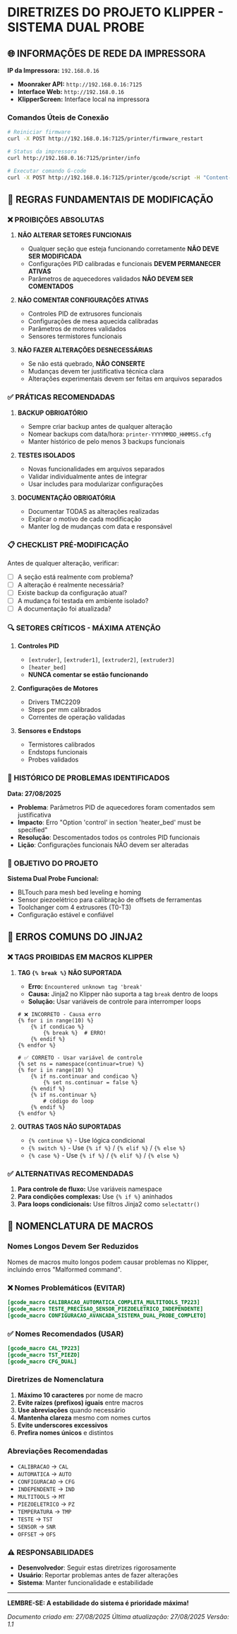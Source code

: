 # DIRETRIZES DO PROJETO KLIPPER - SISTEMA DUAL PROBE

## 🌐 INFORMAÇÕES DE REDE DA IMPRESSORA

**IP da Impressora:** `192.168.0.16`
- **Moonraker API:** `http://192.168.0.16:7125`
- **Interface Web:** `http://192.168.0.16`
- **KlipperScreen:** Interface local na impressora

### Comandos Úteis de Conexão
```bash
# Reiniciar firmware
curl -X POST http://192.168.0.16:7125/printer/firmware_restart

# Status da impressora
curl http://192.168.0.16:7125/printer/info

# Executar comando G-code
curl -X POST http://192.168.0.16:7125/printer/gcode/script -H "Content-Type: application/json" -d '{"script":"G28"}'
```

## 🚨 REGRAS FUNDAMENTAIS DE MODIFICAÇÃO

### ❌ PROIBIÇÕES ABSOLUTAS

1. **NÃO ALTERAR SETORES FUNCIONAIS**
   - Qualquer seção que esteja funcionando corretamente **NÃO DEVE SER MODIFICADA**
   - Configurações PID calibradas e funcionais **DEVEM PERMANECER ATIVAS**
   - Parâmetros de aquecedores validados **NÃO DEVEM SER COMENTADOS**

2. **NÃO COMENTAR CONFIGURAÇÕES ATIVAS**
   - Controles PID de extrusores funcionais
   - Configurações de mesa aquecida calibradas
   - Parâmetros de motores validados
   - Sensores termistores funcionais

3. **NÃO FAZER ALTERAÇÕES DESNECESSÁRIAS**
   - Se não está quebrado, **NÃO CONSERTE**
   - Mudanças devem ter justificativa técnica clara
   - Alterações experimentais devem ser feitas em arquivos separados

### ✅ PRÁTICAS RECOMENDADAS

1. **BACKUP OBRIGATÓRIO**
   - Sempre criar backup antes de qualquer alteração
   - Nomear backups com data/hora: `printer-YYYYMMDD_HHMMSS.cfg`
   - Manter histórico de pelo menos 3 backups funcionais

2. **TESTES ISOLADOS**
   - Novas funcionalidades em arquivos separados
   - Validar individualmente antes de integrar
   - Usar includes para modularizar configurações

3. **DOCUMENTAÇÃO OBRIGATÓRIA**
   - Documentar TODAS as alterações realizadas
   - Explicar o motivo de cada modificação
   - Manter log de mudanças com data e responsável

### 📋 CHECKLIST PRÉ-MODIFICAÇÃO

Antes de qualquer alteração, verificar:

- [ ] A seção está realmente com problema?
- [ ] A alteração é realmente necessária?
- [ ] Existe backup da configuração atual?
- [ ] A mudança foi testada em ambiente isolado?
- [ ] A documentação foi atualizada?

### 🔍 SETORES CRÍTICOS - MÁXIMA ATENÇÃO

1. **Controles PID**
   - `[extruder]`, `[extruder1]`, `[extruder2]`, `[extruder3]`
   - `[heater_bed]`
   - **NUNCA comentar se estão funcionando**

2. **Configurações de Motores**
   - Drivers TMC2209
   - Steps per mm calibrados
   - Correntes de operação validadas

3. **Sensores e Endstops**
   - Termistores calibrados
   - Endstops funcionais
   - Probes validados

### 📝 HISTÓRICO DE PROBLEMAS IDENTIFICADOS

**Data: 27/08/2025**
- **Problema**: Parâmetros PID de aquecedores foram comentados sem justificativa
- **Impacto**: Erro "Option 'control' in section 'heater_bed' must be specified"
- **Resolução**: Descomentados todos os controles PID funcionais
- **Lição**: Configurações funcionais NÃO devem ser alteradas

### 🎯 OBJETIVO DO PROJETO

**Sistema Dual Probe Funcional:**
- BLTouch para mesh bed leveling e homing
- Sensor piezoelétrico para calibração de offsets de ferramentas
- Toolchanger com 4 extrusores (T0-T3)
- Configuração estável e confiável

## 🔧 ERROS COMUNS DO JINJA2

### ❌ TAGS PROIBIDAS EM MACROS KLIPPER

1. **TAG `{% break %}` NÃO SUPORTADA**
   - **Erro:** `Encountered unknown tag 'break'`
   - **Causa:** Jinja2 no Klipper não suporta a tag `break` dentro de loops
   - **Solução:** Usar variáveis de controle para interromper loops

   ```jinja2
   # ❌ INCORRETO - Causa erro
   {% for i in range(10) %}
       {% if condicao %}
           {% break %}  # ERRO!
       {% endif %}
   {% endfor %}
   
   # ✅ CORRETO - Usar variável de controle
   {% set ns = namespace(continuar=true) %}
   {% for i in range(10) %}
       {% if ns.continuar and condicao %}
           {% set ns.continuar = false %}
       {% endif %}
       {% if ns.continuar %}
           # código do loop
       {% endif %}
   {% endfor %}
   ```

2. **OUTRAS TAGS NÃO SUPORTADAS**
   - `{% continue %}` - Use lógica condicional
   - `{% switch %}` - Use `{% if %}` / `{% elif %}` / `{% else %}`
   - `{% case %}` - Use `{% if %}` / `{% elif %}` / `{% else %}`

### ✅ ALTERNATIVAS RECOMENDADAS

1. **Para controle de fluxo:** Use variáveis namespace
2. **Para condições complexas:** Use `{% if %}` aninhados
3. **Para loops condicionais:** Use filtros Jinja2 como `selectattr()`

## 📏 NOMENCLATURA DE MACROS

### Nomes Longos Devem Ser Reduzidos
Nomes de macros muito longos podem causar problemas no Klipper, incluindo erros "Malformed command".

### ❌ Nomes Problemáticos (EVITAR)
```cfg
[gcode_macro CALIBRACAO_AUTOMATICA_COMPLETA_MULTITOOLS_TP223]
[gcode_macro TESTE_PRECISAO_SENSOR_PIEZOELETRICO_INDEPENDENTE]
[gcode_macro CONFIGURACAO_AVANCADA_SISTEMA_DUAL_PROBE_COMPLETO]
```

### ✅ Nomes Recomendados (USAR)
```cfg
[gcode_macro CAL_TP223]
[gcode_macro TST_PIEZO]
[gcode_macro CFG_DUAL]
```

### Diretrizes de Nomenclatura
1. **Máximo 10 caracteres** por nome de macro
2. **Evite raízes (prefixos) iguais** entre macros
3. **Use abreviações** quando necessário
4. **Mantenha clareza** mesmo com nomes curtos
5. **Evite underscores excessivos**
6. **Prefira nomes únicos** e distintos

### Abreviações Recomendadas
- `CALIBRACAO` → `CAL`
- `AUTOMATICA` → `AUTO`
- `CONFIGURACAO` → `CFG`
- `INDEPENDENTE` → `IND`
- `MULTITOOLS` → `MT`
- `PIEZOELETRICO` → `PZ`
- `TEMPERATURA` → `TMP`
- `TESTE` → `TST`
- `SENSOR` → `SNR`
- `OFFSET` → `OFS`

### ⚠️ RESPONSABILIDADES

- **Desenvolvedor**: Seguir estas diretrizes rigorosamente
- **Usuário**: Reportar problemas antes de fazer alterações
- **Sistema**: Manter funcionalidade e estabilidade

---

**LEMBRE-SE: A estabilidade do sistema é prioridade máxima!**

*Documento criado em: 27/08/2025*
*Última atualização: 27/08/2025*
*Versão: 1.1*
